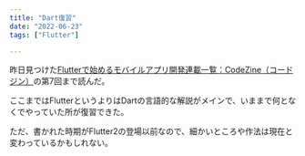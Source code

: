 ```yaml
---
title: "Dart復習"
date: "2022-06-23"
tags: ["Flutter"]

---
```


昨日見つけた[Flutterで始めるモバイルアプリ開発連載一覧：CodeZine（コードジン）](https://codezine.jp/article/corner/830)の第7回まで読んだ。

ここまではFlutterというよりはDartの言語的な解説がメインで、いままで何となくでやっていた所が復習できた。

ただ、書かれた時期がFlutter2の登場以前なので、細かいところや作法は現在と変わっているかもしれない。
